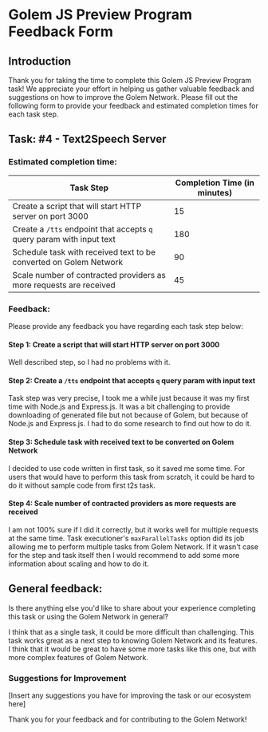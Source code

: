 # Golem JS Preview Program Feedback Form

## Introduction
Thank you for taking the time to complete this Golem JS Preview Program task! 
We appreciate your effort in helping us gather valuable feedback and suggestions on how to improve the Golem Network. 
Please fill out the following form to provide your feedback and estimated completion times for each task step.

## Task: #4 - Text2Speech Server

### Estimated completion time:
| Task Step                                                             | Completion Time (in minutes) |
|-----------------------------------------------------------------------|------------------------------|
| Create a script that will start HTTP server on port 3000              | 15                           |
| Create a `/tts` endpoint that accepts `q` query param with input text | 180                          |
| Schedule task with received text to be converted on Golem Network     | 90                           |
| Scale number of contracted providers as more requests are received    | 45                           |

### Feedback:
Please provide any feedback you have regarding each task step below:

#### Step 1: Create a script that will start HTTP server on port 3000

Well described step, so I had no problems with it.

#### Step 2: Create a `/tts` endpoint that accepts `q` query param with input text

Task step was very precise, I took me a while just because it was my first time with Node.js and Express.js. It was a bit challenging to provide downloading of generated file but not because of Golem, but because of Node.js and Express.js. I had to do some research to find out how to do it.

#### Step 3: Schedule task with received text to be converted on Golem Network

I decided to use code written in first task, so it saved me some time. For users that would have to perform this task from scratch, it could be hard to do it without sample code from first t2s task.

#### Step 4: Scale number of contracted providers as more requests are received

I am not 100% sure if I did it correctly, but it works well for multiple requests at the same time. Task executioner's `maxParallelTasks` option did its job allowing me to perform multiple tasks from Golem Network. If it wasn't case for the step and task itself then I would recommend to add some more information about scaling and how to do it.

## General feedback:
Is there anything else you'd like to share about your experience 
completing this task or using the Golem Network in general? 

I think that as a single task, it could be more difficult than challenging. This task works great as a next step to knowing Golem Network and its features. I think that it would be great to have some more tasks like this one, but with more complex features of Golem Network.

### Suggestions for Improvement

[Insert any suggestions you have for improving the task or our ecosystem here]

Thank you for your feedback and for contributing to the Golem Network!
